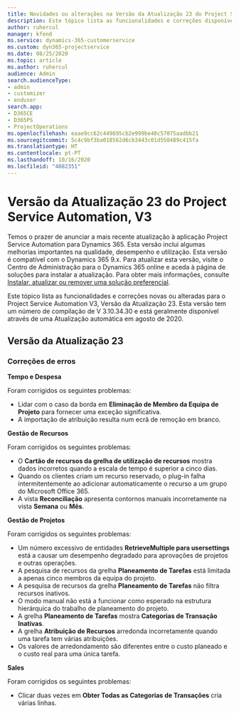 ```yaml
---
title: Novidades ou alterações na Versão da Atualização 23 do Project Service Automation, V3
description: Este tópico lista as funcionalidades e correções disponíveis no Project Service Automation V3, Versão da Atualização 23, V3.
author: ruhercul
manager: kfend
ms.service: dynamics-365-customerservice
ms.custom: dyn365-projectservice
ms.date: 08/25/2020
ms.topic: article
ms.author: ruhercul
audience: Admin
search.audienceType:
- admin
- customizer
- enduser
search.app:
- D365CE
- D365PS
- ProjectOperations
ms.openlocfilehash: eaae9cc62c449695cb2e999be48c57075aadbb21
ms.sourcegitcommit: 5c4c9bf3ba018562d6cb3443c01d550489c415fa
ms.translationtype: HT
ms.contentlocale: pt-PT
ms.lasthandoff: 10/16/2020
ms.locfileid: "4082351"
---
```

# <a name="project-service-automation-update-release-23-v3"></a>Versão da Atualização 23 do Project Service Automation, V3

Temos o prazer de anunciar a mais recente atualização à aplicação Project Service Automation para Dynamics 365. Esta versão inclui algumas melhorias importantes na qualidade, desempenho e utilização. Esta versão é compatível com o Dynamics 365 9.x. Para atualizar esta versão, visite o Centro de Administração para o Dynamics 365 online e aceda à página de soluções para instalar a atualização. Para obter mais informações, consulte [Instalar, atualizar ou remover uma solução preferencial](https://docs.microsoft.com/power-platform/admin/install-remove-preferred-solution).

Este tópico lista as funcionalidades e correções novas ou alteradas para o Project Service Automation V3, Versão da Atualização 23. Esta versão tem um número de compilação de V 3.10.34.30 e está geralmente disponível através de uma Atualização automática em agosto de 2020.

## <a name="update-release-23"></a>Versão da Atualização 23

### <a name="bug-fixes"></a>Correções de erros

**Tempo e Despesa**

Foram corrigidos os seguintes problemas:
- Lidar com o caso da borda em **Eliminação de Membro da Equipa de Projeto** para fornecer uma exceção significativa.
- A importação de atribuição resulta num ecrã de remoção em branco.

**Gestão de Recursos**

Foram corrigidos os seguintes problemas:

- O **Cartão de recursos da grelha de utilização de recursos** mostra dados incorretos quando a escala de tempo é superior a cinco dias.
- Quando os clientes criam um recurso reservado, o plug-in falha intermitentemente ao adicionar automaticamente o recurso a um grupo do Microsoft Office 365.
- A vista **Reconciliação** apresenta contornos manuais incorretamente na vista **Semana** ou **Mês**.

**Gestão de Projetos**

Foram corrigidos os seguintes problemas:

- Um número excessivo de entidades **RetrieveMultiple para usersettings** está a causar um desempenho degradado para aprovações de projetos e outras operações.
- A pesquisa de recursos da grelha **Planeamento de Tarefas** está limitada a apenas cinco membros da equipa do projeto. 
- A pesquisa de recursos da grelha **Planeamento de Tarefas** não filtra recursos inativos.
- O modo manual não está a funcionar como esperado na estrutura hierárquica do trabalho de planeamento do projeto.
- A grelha **Planeamento de Tarefas** mostra **Categorias de Transação Inativas**.
- A grelha **Atribuição de Recursos** arredonda incorretamente quando uma tarefa tem várias atribuições.
- Os valores de arredondamento são diferentes entre o custo planeado e o custo real para uma única tarefa.

**Sales**

Foram corrigidos os seguintes problemas:

- Clicar duas vezes em **Obter Todas as Categorias de Transações** cria várias linhas.
